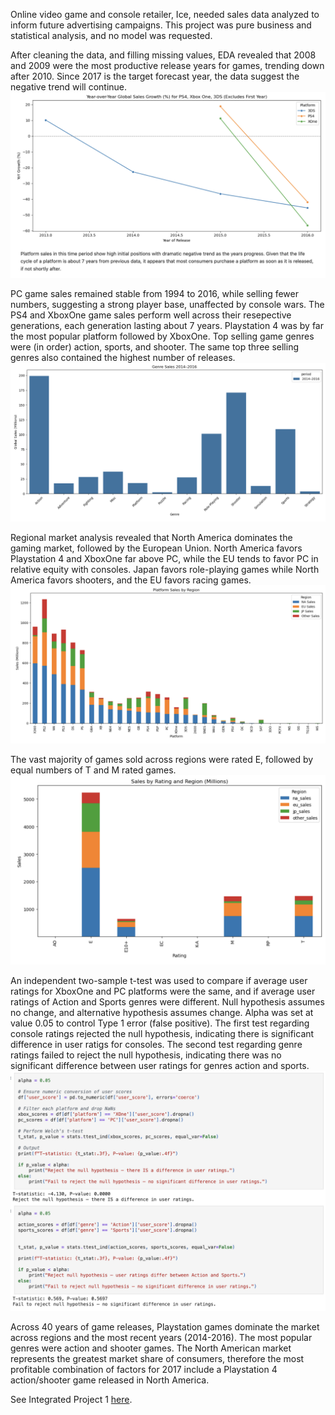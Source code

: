 Online video game and console retailer, Ice, needed sales data analyzed to inform future advertising campaigns.  This project was pure business and statistical analysis, and no model was requested.  

After cleaning the data, and filling missing values, EDA revealed that 2008 and 2009 were the most productive release years for games, trending down after 2010.  Since 2017 is the target forecast year, the data suggest the negative trend will continue.  
![Negative trend](assets/IP1_github_platforms_negativetrend.png)

PC game sales remained stable from 1994 to 2016, while selling fewer numbers, suggesting a strong player base, unaffected by console wars.  The PS4 and XboxOne game sales perform well across their resepective generations, each generation lasting about 7 years.  Playstation 4 was by far the most popular platform followed by XboxOne.  Top selling game genres were (in order) action, sports, and shooter.  The same top three selling genres also contained the highest number of releases.  
![Genre sales](assets/IP1_github_genresales.png)

Regional market analysis revealed that North America dominates the gaming market, followed by the European Union.  North America favors Playstation 4 and XboxOne far above PC, while the EU tends to favor PC in relative equity with consoles.  Japan favors role-playing games while North America favors shooters, and the EU favors racing games.  
![Region sales](assets/IP1_github_regionplatformsales.png)

The vast majority of games sold across regions were rated E, followed by equal numbers of T and M rated games.
![Ratings sales](assets/IP1_github_regionratingsales.png)

An independent two-sample t-test was used to compare if average user ratings for XboxOne and PC platforms were the same, and if average user ratings of Action and Sports genres were different.  Null hypothesis assumes no change, and alternative hypothesis assumes change.  Alpha was set at value 0.05 to control Type 1 error (false positive).  The first test regarding console ratings rejected the null hypothesis, indicating there is significant difference in user ratigs for consoles.  The second test regarding genre ratings failed to reject the null hypothesis, indicating there was no significant difference between user ratings for genres action and sports.
![Statistics t-test](assets/IP1_github_ttest.png)

Across 40 years of game releases, Playstation games dominate the market across regions and the most recent years (2014-2016). The most popular genres were action and shooter games. The North American market represents the greatest market share of consumers, therefore the most profitable combination of factors for 2017 include a Playstation 4 action/shooter game released in North America.

See Integrated Project 1 [here](https://github.com/asherchristoph/Data_projects_TripleTen/blob/main/IntegratedProject1.ipynb).
